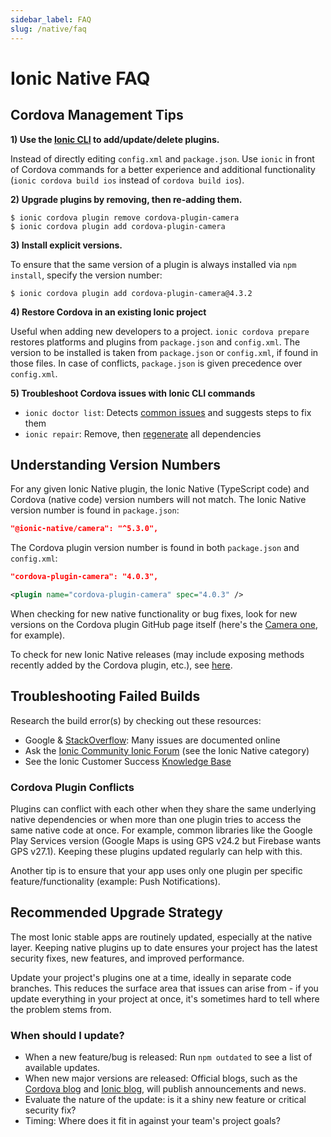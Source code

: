 ```yaml
---
sidebar_label: FAQ
slug: /native/faq
---
```


# Ionic Native FAQ

## Cordova Management Tips

**1) Use the [Ionic CLI](cli.md) to add/update/delete plugins.**

Instead of directly editing `config.xml` and `package.json`. Use `ionic` in front of Cordova commands for a better experience and additional functionality (`ionic cordova build ios` instead of `cordova build ios`).

**2) Upgrade plugins by removing, then re-adding them.**

```shell
$ ionic cordova plugin remove cordova-plugin-camera
$ ionic cordova plugin add cordova-plugin-camera
```

**3) Install explicit versions.**

To ensure that the same version of a plugin is always installed via `npm install`, specify the version number:

```shell
$ ionic cordova plugin add cordova-plugin-camera@4.3.2
```

**4) Restore Cordova in an existing Ionic project**

Useful when adding new developers to a project. `ionic cordova prepare` restores platforms and plugins from `package.json` and `config.xml`. The version to be installed is taken from `package.json` or `config.xml`, if found in those files. In case of conflicts, `package.json` is given precedence over `config.xml`.

**5) Troubleshoot Cordova issues with Ionic CLI commands**
* `ionic doctor list`: Detects [common issues](cli/commands/doctor-list.md) and suggests steps to fix them
* `ionic repair`: Remove, then [regenerate](cli/commands/repair.md) all dependencies


## Understanding Version Numbers

For any given Ionic Native plugin, the Ionic Native (TypeScript code) and Cordova (native code) version numbers will not match. The Ionic Native version number is found in `package.json`:

```json
"@ionic-native/camera": "^5.3.0",
```

The Cordova plugin version number is found in both `package.json` and `config.xml`:

```json
"cordova-plugin-camera": "4.0.3",
```

```xml
<plugin name="cordova-plugin-camera" spec="4.0.3" />
```

When checking for new native functionality or bug fixes, look for new versions on the Cordova plugin GitHub page itself (here's the [Camera one](https://github.com/apache/cordova-plugin-camera), for example).

To check for new Ionic Native releases (may include exposing methods recently added by the Cordova plugin, etc.), see [here](https://github.com/ionic-team/ionic-native/releases).

## Troubleshooting Failed Builds

Research the build error(s) by checking out these resources:

* Google & [StackOverflow](https://stackoverflow.com): Many issues are documented online
* Ask the [Ionic Community Ionic Forum](https://forum.ionicframework.com) (see the Ionic Native category)
* See the Ionic Customer Success [Knowledge Base](https://ionic.zendesk.com)

### Cordova Plugin Conflicts

Plugins can conflict with each other when they share the same underlying native dependencies or when more than one plugin tries to access the same native code at once. For example, common libraries like the Google Play Services version (Google Maps is using GPS v24.2 but Firebase wants GPS v27.1). Keeping these plugins updated regularly can help with this.

Another tip is to ensure that your app uses only one plugin per specific feature/functionality (example: Push Notifications).

## Recommended Upgrade Strategy

The most Ionic stable apps are routinely updated, especially at the native layer. Keeping native plugins up to date ensures your project has the latest security fixes, new features, and improved performance.

Update your project's plugins one at a time, ideally in separate code branches. This reduces the surface area that issues can arise from - if you update everything in your project at once, it's sometimes hard to tell where the problem stems from.

### When should I update?

* When a new feature/bug is released: Run `npm outdated` to see a list of available updates.
* When new major versions are released: Official blogs, such as the [Cordova blog](https://cordova.apache.org/blog/) and [Ionic blog](https://ionicframework.com/blog/), will publish announcements and news.
* Evaluate the nature of the update: is it a shiny new feature or critical security fix?
* Timing: Where does it fit in against your team's project goals?
